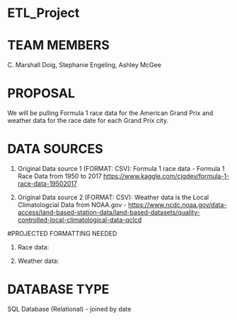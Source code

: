 # ETL_Project

# TEAM MEMBERS
C. Marshall Doig,
Stephanie Engeling,
Ashley McGee

# PROPOSAL
We will be pulling Formula 1 race data for the American Grand Prix and weather data for the race date for each Grand Prix city.

# DATA SOURCES
1. Original Data source 1 (FORMAT: CSV): Formula 1 race data - Formula 1 Race Data from 1950 to 2017 https://www.kaggle.com/cjgdev/formula-1-race-data-19502017

2. Original Data source 2 (FORMAT: CSV): Weather data is the Local Climatologcial Data from NOAA.gov - https://www.ncdc.noaa.gov/data-access/land-based-station-data/land-based-datasets/quality-controlled-local-climatological-data-qclcd

#PROJECTED FORMATTING NEEDED
1. Race data: 

2. Weather data:

# DATABASE TYPE

SQL Database (Relational) - joined by date

